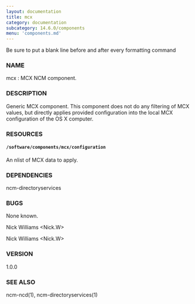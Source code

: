 ```yaml
---
layout: documentation
title: mcx
category: documentation
subcategory: 14.6.0/components
menu: 'components.md'
---
```

Be sure to put a blank line before and after every formatting command

### NAME

mcx : MCX NCM component.

### DESCRIPTION

Generic MCX component. This component does not do any filtering of MCX values, but directly applies provided configuration into the local MCX configuration of the OS X computer.

### RESOURCES

#### `/software/components/mcx/configuration`

An nlist of MCX data to apply.

### DEPENDENCIES

ncm-directoryservices

### BUGS

None known.

Nick Williams &lt;Nick.W&gt;

Nick Williams &lt;Nick.W&gt;

### VERSION

1.0.0

### SEE ALSO

ncm-ncd(1), ncm-directoryservices(1)
